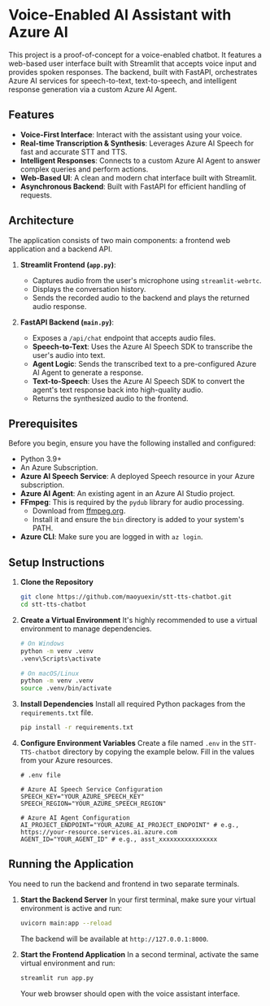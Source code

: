 # Voice-Enabled AI Assistant with Azure AI

This project is a proof-of-concept for a voice-enabled chatbot. It features a web-based user interface built with Streamlit that accepts voice input and provides spoken responses. The backend, built with FastAPI, orchestrates Azure AI services for speech-to-text, text-to-speech, and intelligent response generation via a custom Azure AI Agent.

## Features

-   **Voice-First Interface**: Interact with the assistant using your voice.
-   **Real-time Transcription & Synthesis**: Leverages Azure AI Speech for fast and accurate STT and TTS.
-   **Intelligent Responses**: Connects to a custom Azure AI Agent to answer complex queries and perform actions.
-   **Web-Based UI**: A clean and modern chat interface built with Streamlit.
-   **Asynchronous Backend**: Built with FastAPI for efficient handling of requests.

## Architecture

The application consists of two main components: a frontend web application and a backend API.

1.  **Streamlit Frontend (`app.py`)**:
    -   Captures audio from the user's microphone using `streamlit-webrtc`.
    -   Displays the conversation history.
    -   Sends the recorded audio to the backend and plays the returned audio response.

2.  **FastAPI Backend (`main.py`)**:
    -   Exposes a `/api/chat` endpoint that accepts audio files.
    -   **Speech-to-Text**: Uses the Azure AI Speech SDK to transcribe the user's audio into text.
    -   **Agent Logic**: Sends the transcribed text to a pre-configured Azure AI Agent to generate a response.
    -   **Text-to-Speech**: Uses the Azure AI Speech SDK to convert the agent's text response back into high-quality audio.
    -   Returns the synthesized audio to the frontend.

## Prerequisites

Before you begin, ensure you have the following installed and configured:

-   Python 3.9+
-   An Azure Subscription.
-   **Azure AI Speech Service**: A deployed Speech resource in your Azure subscription.
-   **Azure AI Agent**: An existing agent in an Azure AI Studio project.
-   **FFmpeg**: This is required by the `pydub` library for audio processing.
    -   Download from [ffmpeg.org](https://ffmpeg.org/download.html).
    -   Install it and ensure the `bin` directory is added to your system's PATH.
-   **Azure CLI**: Make sure you are logged in with `az login`.

## Setup Instructions

1.  **Clone the Repository**
    ```bash
    git clone https://github.com/maoyuexin/stt-tts-chatbot.git
    cd stt-tts-chatbot
    ```

2.  **Create a Virtual Environment**
    It's highly recommended to use a virtual environment to manage dependencies.
    ```bash
    # On Windows
    python -m venv .venv
    .venv\Scripts\activate

    # On macOS/Linux
    python -m venv .venv
    source .venv/bin/activate
    ```

3.  **Install Dependencies**
    Install all required Python packages from the `requirements.txt` file.
    ```bash
    pip install -r requirements.txt
    ```

4.  **Configure Environment Variables**
    Create a file named `.env` in the `STT-TTS-chatbot` directory by copying the example below. Fill in the values from your Azure resources.

    ```env
    # .env file

    # Azure AI Speech Service Configuration
    SPEECH_KEY="YOUR_AZURE_SPEECH_KEY"
    SPEECH_REGION="YOUR_AZURE_SPEECH_REGION"

    # Azure AI Agent Configuration
    AI_PROJECT_ENDPOINT="YOUR_AZURE_AI_PROJECT_ENDPOINT" # e.g., https://your-resource.services.ai.azure.com
    AGENT_ID="YOUR_AGENT_ID" # e.g., asst_xxxxxxxxxxxxxxxx
    ```

## Running the Application

You need to run the backend and frontend in two separate terminals.

1.  **Start the Backend Server**
    In your first terminal, make sure your virtual environment is active and run:
    ```bash
    uvicorn main:app --reload
    ```
    The backend will be available at `http://127.0.0.1:8000`.

2.  **Start the Frontend Application**
    In a second terminal, activate the same virtual environment and run:
    ```bash
    streamlit run app.py
    ```
    Your web browser should open with the voice assistant interface.

 